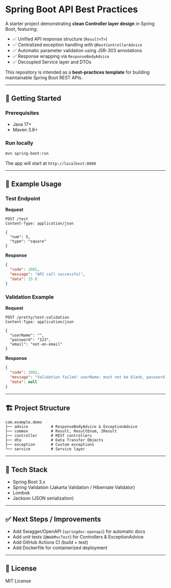 # Spring Boot API Best Practices

A starter project demonstrating **clean Controller layer design** in Spring Boot, featuring:

- ✅ Unified API response structure (`Result<T>`)
- ✅ Centralized exception handling with `@RestControllerAdvice`
- ✅ Automatic parameter validation using JSR-303 annotations
- ✅ Response wrapping via `ResponseBodyAdvice`
- ✅ Decoupled Service layer and DTOs

This repository is intended as a **best-practices template** for building maintainable Spring Boot REST APIs.

---

## 🚀 Getting Started

### Prerequisites
- Java 17+
- Maven 3.8+

### Run locally
```bash
mvn spring-boot:run
```
The app will start at `http://localhost:8080`

---

## 📖 Example Usage

### Test Endpoint
**Request**
```http
POST /test
Content-Type: application/json

{
  "num": 5,
  "type": "square"
}
```

**Response**
```json
{
  "code": 2001,
  "message": "API call successful",
  "data": 25.0
}
```

### Validation Example
**Request**
```http
POST /pretty/test-validation
Content-Type: application/json

{
  "userName": "",
  "password": "123",
  "email": "not-an-email"
}
```

**Response**
```json
{
  "code": 2002,
  "message": "Validation failed: userName: must not be blank, password: length must be between 6 and 20, email: must be a well-formed email address, ",
  "data": null
}
```

---

## 🏗️ Project Structure

```text
com.example.demo
├── advice          # ResponseBodyAdvice & ExceptionAdvice
├── common          # Result, ResultEnum, IResult
├── controller      # REST controllers
├── dto             # Data Transfer Objects
├── exception       # Custom exceptions
└── service         # Service layer
```

---

## 🧰 Tech Stack

- Spring Boot 3.x
- Spring Validation (Jakarta Validation / Hibernate Validator)
- Lombok
- Jackson (JSON serialization)

---

## ✅ Next Steps / Improvements

- Add Swagger/OpenAPI (`springdoc-openapi`) for automatic docs
- Add unit tests (`@WebMvcTest`) for Controllers & ExceptionAdvice
- Add GitHub Actions CI (build + test)
- Add Dockerfile for containerized deployment

---

## 📜 License

MIT License

